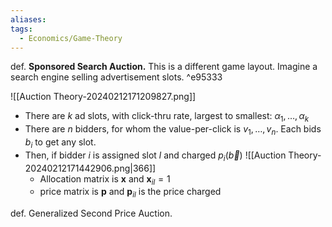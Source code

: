 ```yaml
---
aliases: 
tags:
  - Economics/Game-Theory
---
```

def. **Sponsored Search Auction.** This is a different game layout. Imagine a search engine selling advertisement slots. ^e95333

![[Auction Theory-20240212171209827.png]]
- There are $k$ ad slots, with click-thru rate, largest to smallest: $\alpha_{1},\dots,\alpha_{k}$
- There are $n$ bidders, for whom the value-per-click is $v_{1},\dots,v_{n}$. Each bids $b_{i}$ to get any slot.
- Then, if bidder $i$ is assigned slot $l$ and charged $p_{i}(\vec{b})$ ![[Auction Theory-20240212171442906.png|366]]
	- Allocation matrix is $\mathbf{x}$ and $\mathbf{x}_{il}=1$
	- price matrix is $\mathbf{p}$ and $\mathbf{p}_{il}$ is the price charged

def. Generalized Second Price Auction. 